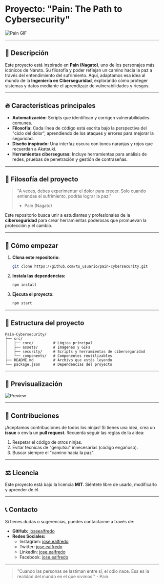 # Proyecto: **"Pain: The Path to Cybersecurity"**

![Pain GIF](https://media3.giphy.com/media/v1.Y2lkPTc5MGI3NjExejhoMHB3enlxazZjbXU2OG51Mm44d3k2bWFqZHQ1N2d2bTV0bGx3cSZlcD12MV9pbnRlcm5hbF9naWZfYnlfaWQmY3Q9Zw/BeIBRDxMXNJmg/giphy.gif)

---

## 🌌 **Descripción**

Este proyecto está inspirado en **Pain (Nagato)**, uno de los personajes más icónicos de Naruto. Su filosofía y poder reflejan un camino hacia la paz a través del entendimiento del sufrimiento. Aquí, adaptamos esa idea al mundo de la **Ingeniería en Ciberseguridad**, explorando cómo proteger sistemas y datos mediante el aprendizaje de vulnerabilidades y riesgos.

---

## 🔥 **Características principales**

- **Automatización:** Scripts que identifican y corrigen vulnerabilidades comunes.
- **Filosofía:** Cada línea de código está escrita bajo la perspectiva del "ciclo del dolor", aprendiendo de los ataques y errores para mejorar la seguridad.
- **Diseño inspirado:** Una interfaz oscura con tonos naranjas y rojos que recuerdan a Akatsuki.
- **Herramientas ciberseguras:** Incluye herramientas para análisis de redes, pruebas de penetración y gestión de contraseñas.

---

## 📜 **Filosofía del proyecto**

> "A veces, debes experimentar el dolor para crecer. Solo cuando entiendas el sufrimiento, podrás lograr la paz."  
> 
> - Pain (Nagato)

Este repositorio busca unir a estudiantes y profesionales de la **ciberseguridad** para crear herramientas poderosas que promuevan la protección y el cambio.

---

## 🚀 **Cómo empezar**

1. **Clona este repositorio:**
   ```bash
   git clone https://github.com/tu_usuario/pain-cybersecurity.git
   ```
2. **Instala las dependencias:**
   ```bash
   npm install
   ```
3. **Ejecuta el proyecto:**
   ```bash
   npm start
   ```

---

## 📂 **Estructura del proyecto**

```
Pain-Cybersecurity/
├── src/
│   ├── core/         # Lógica principal
│   ├── assets/       # Imágenes y GIFs
│   ├── security/     # Scripts y herramientas de ciberseguridad
│   └── components/   # Componentes reutilizables
├── README.md         # Archivo que estás leyendo
└── package.json      # Dependencias del proyecto
```

---

## 🌠 **Previsualización**

![Preview](https://media.giphy.com/media/KzWq51XnMI6q8/giphy.gif)

---

## 🥷 **Contribuciones**

¡Aceptamos contribuciones de todos los ninjas! Si tienes una idea, crea un **issue** o envía un **pull request**. Recuerda seguir las reglas de la aldea:

1. Respetar el código de otros ninjas.
2. Evitar técnicas de "genjutsu" innecesarias (código engañoso).
3. Buscar siempre el "camino hacia la paz".

---

## ⚖️ **Licencia**

Este proyecto está bajo la licencia **MIT**. Siéntete libre de usarlo, modificarlo y aprender de él. 

---

## 📞 **Contacto**

Si tienes dudas o sugerencias, puedes contactarme a través de:
- **GitHub:** [joseealfredo](https://github.com/tu_usuario)
- **Redes Sociales:**
  - Instagram: [jose.ealfredo](https://instagram.com/jose.ealfredo)
  - Twitter: [jose.ealfredo](https://twitter.com/jose.ealfredo)
  - LinkedIn: [jose.ealfredo](https://linkedin.com/in/jose.ealfredo)
  - Facebook: [jose.ealfredo](https://facebook.com/jose.ealfredo)

---

> "Cuando las personas se lastiman entre sí, el odio nace. Esa es la realidad del mundo en el que vivimos." - Pain
